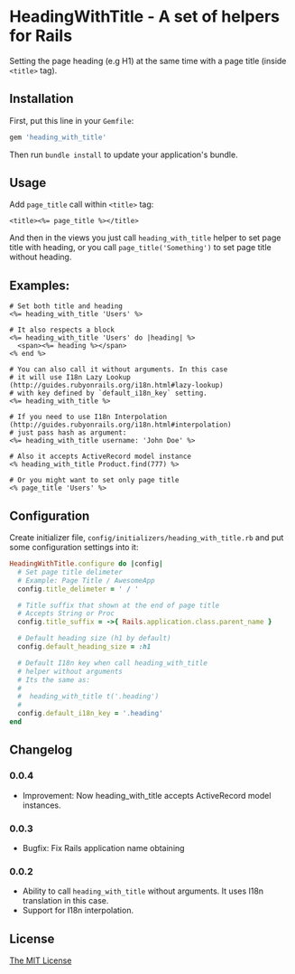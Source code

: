 # HeadingWithTitle - A set of helpers for Rails

Setting the page heading (e.g H1) at the same time with a page title (inside `<title>` tag).

## Installation

First, put this line in your `Gemfile`:

```ruby
gem 'heading_with_title'
```

Then run `bundle install` to update your application's bundle.

## Usage

Add `page_title` call within `<title>` tag:

```erb
<title><%= page_title %></title>
```

And then in the views you just call `heading_with_title` helper to set page title with
heading, or you call `page_title('Something')` to set page title without heading.

## Examples:
```erb
# Set both title and heading
<%= heading_with_title 'Users' %>

# It also respects a block
<%= heading_with_title 'Users' do |heading| %>
  <span><%= heading %></span>
<% end %>

# You can also call it without arguments. In this case
# it will use I18n Lazy Lookup (http://guides.rubyonrails.org/i18n.html#lazy-lookup)
# with key defined by `default_i18n_key` setting.
<%= heading_with_title %>

# If you need to use I18n Interpolation (http://guides.rubyonrails.org/i18n.html#interpolation)
# just pass hash as argument:
<%= heading_with_title username: 'John Doe' %>

# Also it accepts ActiveRecord model instance
<% heading_with_title Product.find(777) %>

# Or you might want to set only page title
<% page_title 'Users' %>

```
## Configuration

Create initializer file, `config/initializers/heading_with_title.rb` and put some
configuration settings into it:
```ruby
HeadingWithTitle.configure do |config|
  # Set page title delimeter
  # Example: Page Title / AwesomeApp
  config.title_delimeter = ' / '

  # Title suffix that shown at the end of page title
  # Accepts String or Proc
  config.title_suffix = ->{ Rails.application.class.parent_name }

  # Default heading size (h1 by default)
  config.default_heading_size = :h1

  # Default I18n key when call heading_with_title
  # helper without arguments
  # Its the same as:
  #
  #  heading_with_title t('.heading')
  #
  config.default_i18n_key = '.heading'
end
```

## Changelog

### 0.0.4
* Improvement: Now heading_with_title accepts ActiveRecord model instances.

### 0.0.3
* Bugfix: Fix Rails application name obtaining

### 0.0.2
* Ability to call `heading_with_title` without arguments. It uses I18n translation in this case.
* Support for I18n interpolation.

## License

[The MIT License](https://github.com/tanraya/heading_with_title/blob/master/MIT-LICENSE)
